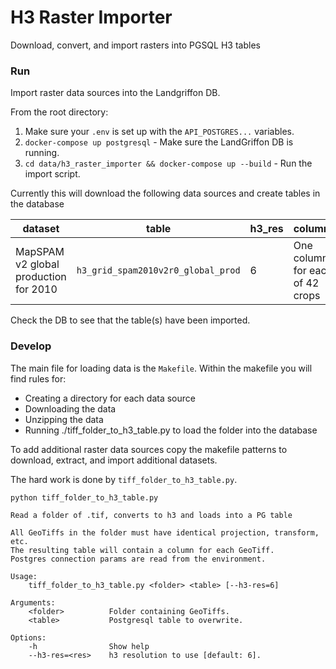 # H3 Raster Importer

Download, convert, and import rasters into PGSQL H3 tables

### Run

Import raster data sources into the Landgriffon DB.

From the root directory:
1. Make sure your `.env` is set up with the `API_POSTGRES...` variables.
2. `docker-compose up postgresql` - Make sure the LandGriffon DB is running.
3. `cd data/h3_raster_importer && docker-compose up --build` - Run the import script.

Currently this will download the following data sources and create tables in the database

| dataset | table | h3_res | columns |
| --- | --- | --- | --- |
| MapSPAM v2 global production for 2010 | `h3_grid_spam2010v2r0_global_prod` | 6 | One column for each of 42 crops |

Check the DB to see that the table(s) have been imported.

### Develop

The main file for loading data is the `Makefile`. Within the makefile you will find rules for:
 - Creating a directory for each data source
 - Downloading the data
 - Unzipping the data
 - Running ./tiff_folder_to_h3_table.py to load the folder into the database

To add additional raster data sources copy the makefile patterns to download, extract, and import additional datasets.

The hard work is done by `tiff_folder_to_h3_table.py`.

```
python tiff_folder_to_h3_table.py

Read a folder of .tif, converts to h3 and loads into a PG table

All GeoTiffs in the folder must have identical projection, transform, etc.
The resulting table will contain a column for each GeoTiff.
Postgres connection params are read from the environment.

Usage:
    tiff_folder_to_h3_table.py <folder> <table> [--h3-res=6]

Arguments:
    <folder>          Folder containing GeoTiffs.
    <table>           Postgresql table to overwrite.

Options:
    -h                Show help
    --h3-res=<res>    h3 resolution to use [default: 6].
```
